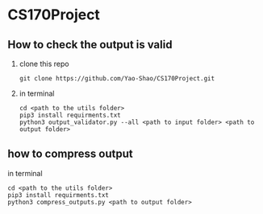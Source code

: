 # CS170Project

## How to check the output is valid

1. clone this repo

   ```
   git clone https://github.com/Yao-Shao/CS170Project.git
   ```

2. in terminal

   ```
   cd <path to the utils folder>
   pip3 install requirments.txt
   python3 output_validator.py --all <path to input folder> <path to output folder>
   ```

## how to compress output

in terminal

   ```
   cd <path to the utils folder>
   pip3 install requirments.txt
   python3 compress_outputs.py <path to output folder>
   ```

   
